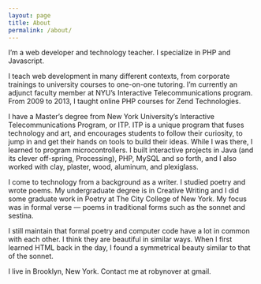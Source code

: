 ```yaml
---
layout: page
title: About
permalink: /about/
---
```


I’m a web developer and technology teacher. I specialize in PHP and Javascript. 

I teach web development in many different contexts, from corporate trainings to university courses to one-on-one tutoring. I’m currently an adjunct faculty member at NYU’s Interactive Telecommunications program. From 2009 to 2013, I taught online PHP courses for Zend Technologies.

I have a Master’s degree from New York University’s Interactive Telecommunications Program, or ITP. ITP is a unique program that fuses technology and art, and encourages students to follow their curiosity, to jump in and get their hands on tools to build their ideas. While I was there, I learned to program microcontrollers. I built interactive projects in Java (and its clever off-spring, Processing), PHP, MySQL and so forth, and I also worked with clay, plaster, wood, aluminum, and plexiglass.

I come to technology from a background as a writer. I studied poetry and wrote poems. My undergraduate degree is in Creative Writing and I did some graduate work in Poetry at The City College of New York. My focus was in formal verse — poems in traditional forms such as the sonnet and sestina.

I still maintain that formal poetry and computer code have a lot in common with each other. I think they are beautiful in similar ways. When I first learned HTML back in the day, I found a symmetrical beauty similar to that of the sonnet.

I live in Brooklyn, New York. Contact me at robynover at gmail.


